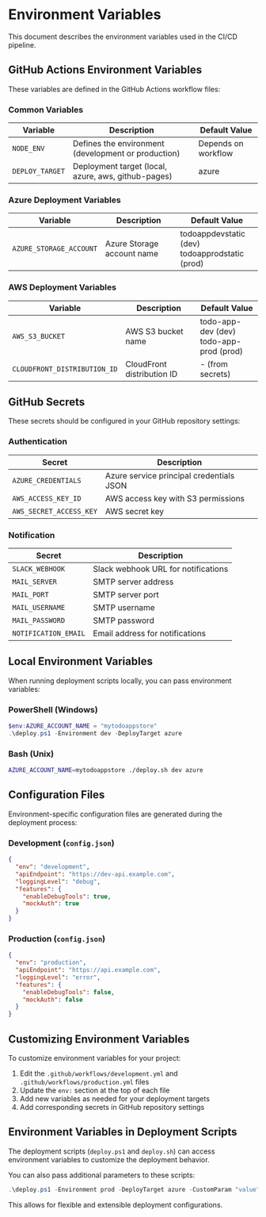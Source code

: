 # Environment Variables

This document describes the environment variables used in the CI/CD pipeline.

## GitHub Actions Environment Variables

These variables are defined in the GitHub Actions workflow files:

### Common Variables

| Variable | Description | Default Value |
|----------|-------------|---------------|
| `NODE_ENV` | Defines the environment (development or production) | Depends on workflow |
| `DEPLOY_TARGET` | Deployment target (local, azure, aws, github-pages) | azure |

### Azure Deployment Variables

| Variable | Description | Default Value |
|----------|-------------|---------------|
| `AZURE_STORAGE_ACCOUNT` | Azure Storage account name | todoappdevstatic (dev) <br> todoapprodstatic (prod) |

### AWS Deployment Variables

| Variable | Description | Default Value |
|----------|-------------|---------------|
| `AWS_S3_BUCKET` | AWS S3 bucket name | todo-app-dev (dev) <br> todo-app-prod (prod) |
| `CLOUDFRONT_DISTRIBUTION_ID` | CloudFront distribution ID | - (from secrets) |

## GitHub Secrets

These secrets should be configured in your GitHub repository settings:

### Authentication

| Secret | Description |
|--------|-------------|
| `AZURE_CREDENTIALS` | Azure service principal credentials JSON |
| `AWS_ACCESS_KEY_ID` | AWS access key with S3 permissions |
| `AWS_SECRET_ACCESS_KEY` | AWS secret key |

### Notification

| Secret | Description |
|--------|-------------|
| `SLACK_WEBHOOK` | Slack webhook URL for notifications |
| `MAIL_SERVER` | SMTP server address |
| `MAIL_PORT` | SMTP server port |
| `MAIL_USERNAME` | SMTP username |
| `MAIL_PASSWORD` | SMTP password |
| `NOTIFICATION_EMAIL` | Email address for notifications |

## Local Environment Variables

When running deployment scripts locally, you can pass environment variables:

### PowerShell (Windows)

```powershell
$env:AZURE_ACCOUNT_NAME = "mytodoappstore"
.\deploy.ps1 -Environment dev -DeployTarget azure
```

### Bash (Unix)

```bash
AZURE_ACCOUNT_NAME=mytodoappstore ./deploy.sh dev azure
```

## Configuration Files

Environment-specific configuration files are generated during the deployment process:

### Development (`config.json`)

```json
{
  "env": "development",
  "apiEndpoint": "https://dev-api.example.com",
  "loggingLevel": "debug",
  "features": {
    "enableDebugTools": true,
    "mockAuth": true
  }
}
```

### Production (`config.json`)

```json
{
  "env": "production",
  "apiEndpoint": "https://api.example.com",
  "loggingLevel": "error",
  "features": {
    "enableDebugTools": false,
    "mockAuth": false
  }
}
```

## Customizing Environment Variables

To customize environment variables for your project:

1. Edit the `.github/workflows/development.yml` and `.github/workflows/production.yml` files
2. Update the `env:` section at the top of each file
3. Add new variables as needed for your deployment targets
4. Add corresponding secrets in GitHub repository settings

## Environment Variables in Deployment Scripts

The deployment scripts (`deploy.ps1` and `deploy.sh`) can access environment variables to customize the deployment behavior.

You can also pass additional parameters to these scripts:

```powershell
.\deploy.ps1 -Environment prod -DeployTarget azure -CustomParam "value"
```

This allows for flexible and extensible deployment configurations.

